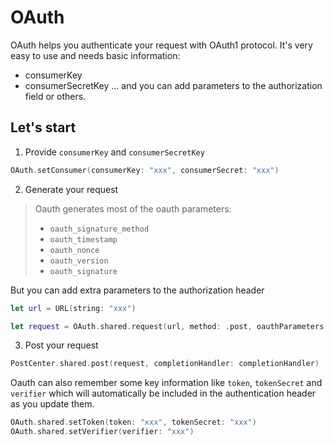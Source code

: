 # OAuth

OAuth helps you authenticate your request with OAuth1 protocol.
It's very easy to use and needs basic information:
- consumerKey
- consumerSecretKey
...
and you can add parameters to the authorization field or others.

## Let's start

1) Provide `consumerKey` and `consumerSecretKey`

```swift
OAuth.setConsumer(consumerKey: "xxx", consumerSecret: "xxx")
```

2) Generate your request
> Oauth generates most of the oauth parameters:
> - `oauth_signature_method`
> - `oauth_timestamp`
> - `oauth_nonce`
> - `oauth_version`
> - `oauth_signature`

But you can add extra parameters to the authorization header

```swift
let url = URL(string: "xxx")

let request = OAuth.shared.request(url, method: .post, oauthParameters: nil, parameters: nil)
```

3)  Post your request

```swift
PostCenter.shared.post(request, completionHandler: completionHandler)
```

Oauth can also remember some key information like `token`, `tokenSecret` and `verifier` which will automatically be included in the authentication header as you update them.

```swift
OAuth.shared.setToken(token: "xxx", tokenSecret: "xxx")
OAuth.shared.setVerifier(verifier: "xxx")
```


